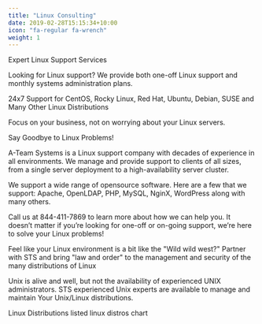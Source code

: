 ```yaml
---
title: "Linux Consulting"
date: 2019-02-28T15:15:34+10:00
icon: "fa-regular fa-wrench"
weight: 1
---
```



Expert Linux Support Services

Looking for Linux support? We provide both one-off Linux support and monthly systems administration plans.

24x7 Support for CentOS, Rocky Linux, Red Hat, Ubuntu, Debian, SUSE and Many Other Linux Distributions

Focus on your business, not on worrying about your Linux servers.


Say Goodbye to Linux Problems!

A-Team Systems is a Linux support company with decades of experience in all environments. We manage and provide support to clients of all sizes, from a single server deployment to a high-availability server cluster.

We support a wide range of opensource software. Here are a few that we support: Apache, OpenLDAP, PHP, MySQL, NginX, WordPress along with many others.

Call us at 844-411-7869 to learn more about how we can help you. It doesn’t matter if you’re looking for one-off or on-going support, we’re here to solve your Linux problems!


Feel like your Linux environment is a bit like the "Wild wild west?" Partner with STS and bring "law and order" to the management and security of the many distributions of Linux

Unix is alive and well, but not the availability of experienced UNIX administrators. STS experienced Unix experts are available to manage and maintain Your Unix/Linux distributions.

Linux Distributions
listed linux distros chart